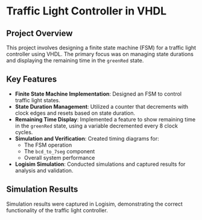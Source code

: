 # Traffic Light Controller in VHDL

## Project Overview
This project involves designing a finite state machine (FSM) for a traffic light controller using VHDL. The primary focus was on managing state durations and displaying the remaining time in the `greenRed` state.

## Key Features
- **Finite State Machine Implementation**: Designed an FSM to control traffic light states.
- **State Duration Management**: Utilized a counter that decrements with clock edges and resets based on state duration.
- **Remaining Time Display**: Implemented a feature to show remaining time in the `greenRed` state, using a variable decremented every 8 clock cycles.
- **Simulation and Verification**: Created timing diagrams for:
  - The FSM operation
  - The `bcd_to_7seg` component
  - Overall system performance
- **Logisim Simulation**: Conducted simulations and captured results for analysis and validation.

## Simulation Results
Simulation results were captured in Logisim, demonstrating the correct functionality of the traffic light controller.
